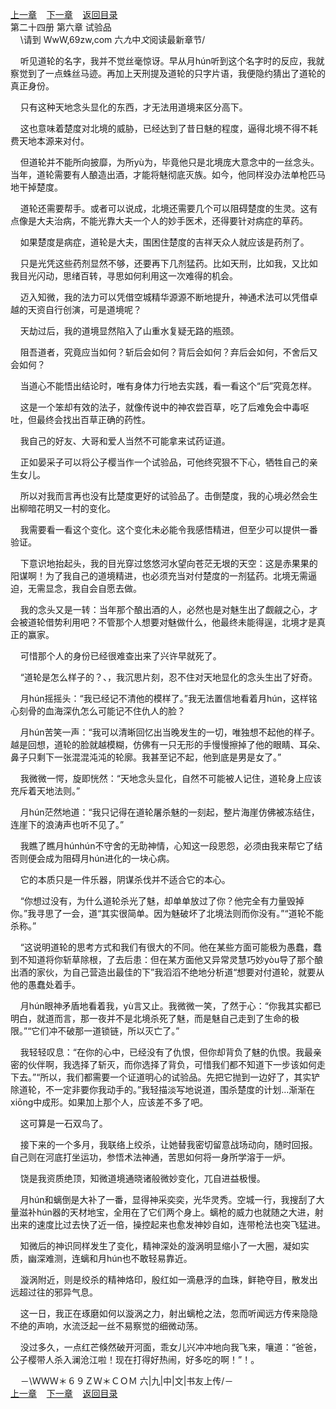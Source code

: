 
[上一章](https://github.com/xiaominghe2014/spider_book/blob/master/book/知北游/第331章.md)&nbsp;&nbsp;&nbsp;&nbsp;[下一章](https://github.com/xiaominghe2014/spider_book/blob/master/book/知北游/第333章.md)&nbsp;&nbsp;&nbsp;&nbsp;[返回目录](https://github.com/xiaominghe2014/spider_book/blob/master/book/知北游/README.md)
<br /> 第二十四册 第六章 试验品<br />
        \请到 WwW,69zw,com 六*九*中*文*阅读最新章节/

    听见道轮的名字，我并不觉丝毫惊讶。早从月hún听到这个名字时的反应，我就察觉到了一点蛛丝马迹。再加上天刑提及道轮的只字片语，我便隐约猜出了道轮的真正身份。

    只有这种天地念头显化的东西，才无法用道境来区分高下。

    这也意味着楚度对北境的威胁，已经达到了昔日魅的程度，逼得北境不得不耗费天地本源来对付。

    但道轮并不能所向披靡，为所yù为，毕竟他只是北境庞大意念中的一丝念头。当年，道轮需要有人酿造出酒，才能将魅彻底灭族。如今，他同样没办法单枪匹马地干掉楚度。

    道轮还需要帮手。或者可以说成，北境还需要几个可以阻碍楚度的生灵。这有点像是大夫治病，不能光靠大夫一个人的妙手医术，还得要针对病症的草药。

    如果楚度是病症，道轮是大夫，围困住楚度的吉祥天众人就应该是药剂了。

    只是光凭这些药剂显然不够，还要再下几剂猛药。比如天刑，比如我，又比如我目光闪动，思绪百转，寻思如何利用这一次难得的机会。

    迈入知微，我的法力可以凭借空城精华源源不断地提升，神通术法可以凭借卓越的天资自行创演，可是道境呢？

    天劫过后，我的道境显然陷入了山重水复疑无路的瓶颈。

    阻吾道者，究竟应当如何？斩后会如何？背后会如何？弃后会如何，不舍后又会如何？

    当道心不能悟出结论时，唯有身体力行地去实践，看一看这个“后”究竟怎样。

    这是一个笨却有效的法子，就像传说中的神农尝百草，吃了后难免会中毒呕吐，但最终会找出百草正确的药性。

    我自己的好友、大哥和爱人当然不可能拿来试药证道。

    正如晏采子可以将公子樱当作一个试验品，可他终究狠不下心，牺牲自己的亲生女儿。

    所以对我而言再也没有比楚度更好的试验品了。击倒楚度，我的心境必然会生出柳暗花明又一村的变化。

    我需要看一看这个变化。这个变化未必能令我感悟精进，但至少可以提供一番验证。

    下意识地抬起头，我的目光穿过悠悠河水望向苍茫无垠的天空：这是赤果果的阳谋啊！为了我自己的道境精进，也必须充当对付楚度的一剂猛药。北境无需逼迫，无需显念，我自会自愿去做。

    我的念头又是一转：当年那个酿出酒的人，必然也是对魅生出了觑觎之心，才会被道轮借势利用吧？不管那个人想要对魅做什么，他最终未能得逞，北境才是真正的赢家。

    可惜那个人的身份已经很难查出来了兴许早就死了。

    “道轮是怎么样子的？、，我沉思片刻，忍不住对天地显化的念头生出了好奇。

    月hún摇摇头：“我已经记不清他的模样了。”我无法置信地看着月hún，这样铭心刻骨的血海深仇怎么可能记不住仇人的脸？

    月hún苦笑一声：“我可以清晰回忆出当晚发生的一切，唯独想不起他的样子。越是回想，道轮的脸就越模糊，仿佛有一只无形的手慢慢擦掉了他的眼睛、耳朵、鼻子只剩下一张混混沌沌的轮廓。我甚至记不起，他到底是男是女了。”

    我微微一愕，旋即恍然：“天地念头显化，自然不可能被人记住，道轮身上应该充斥着天地法则。”

    月hún茫然地道：“我只记得在道轮屠杀魅的一刻起，整片海崖仿佛被冻结住，连崖下的浪涛声也听不见了。”

    我瞧了瞧月húnhún不守舍的无助神情，心知这一段恩怨，必须由我来帮它了结否则便会成为阻碍月hún进化的一块心病。

    它的本质只是一件乐器，阴谋杀伐并不适合它的本心。

    “你想过没有，为什么道轮杀光了魅，却单单放过了你？他完全有力量毁掉你。”我寻思了一会，道“其实很简单。因为魅破坏了北境法则而你没有。”“道轮不能杀称。”

    “这说明道轮的思考方式和我们有很大的不同。他在某些方面可能极为愚蠢，蠢到不知道将你斩草除根，了去后患：但在某方面他又异常灵慧巧妙yòu导了那个酿出酒的家伙，为自己营造出最佳的下”我滔滔不绝地分析道“想要对付道轮，就要从他的愚蠢处着手。

    月hún眼神矛盾地看着我，yù言又止。我微微一笑，了然于心：“你我其实都已明白，就道而言，那一夜并不是北境杀死了魅，而是魅自己走到了生命的极限。”“它们冲不破那一道锁链，所以灭亡了。”

    我轻轻叹息：“在你的心中，已经没有了仇恨，但你却背负了魅的仇恨。我最亲密的伙伴啊，我选择了斩灭，而你选择了背负，可惜我们都不知道下一步该如何走下去。”“所以，我们都需要一个证道明心的试验品。先把它抛到一边好了，其实铲除道轮，不一定非要你我动手的。”我轻描淡写地说道，围杀楚度的计划…渐渐在xiōng中成形。如果加上那个人，应该差不多了吧。

    这可算是一石双鸟了。

    接下来的一个多月，我联络上绞杀，让她替我密切留意战场动向，随时回报。自己则在河底打坐运功，参悟术法神通，苦思如何将一身所学溶于一炉。

    饶是我资质绝顶，知微道境通晓诸般微妙变化，兀自进益极慢。

    月hún和螭倒是大补了一番，显得神采奕奕，光华灵秀。空城一行，我搜刮了大量滋补hún器的天材地宝，全用在了它们两个身上。螭枪的威力也就随之大进，射出来的速度比过去快了近一倍，操控起来也愈发神妙自如，连带枪法也突飞猛进。

    知微后的神识同样发生了变化，精神深处的漩涡明显缩小了一大圈，凝如实质，幽深难测，连螭和月hún也不敢轻易靠近。

    漩涡附近，则是绞杀的精神烙印，殷红如一滴悬浮的血珠，鲜艳夺目，散发出远超过往的邪异气息。

    这一日，我正在琢磨如何以漩涡之力，射出螭枪之法，忽而听闻远方传来隐隐不绝的声响，水流泛起一丝不易察觉的细微动荡。

    没过多久，一点红芒倏然破开河面，乖女儿兴冲冲地向我飞来，嚷道：“爸爸，公子樱带人杀入澜沧江啦！现在打得好热闹，好多吃的啊！”！。

    －\ＷＷＷ＊６９ＺＷ＊ＣＯＭ 六|九|中|文|书友上传/－
  <br />
[上一章](https://github.com/xiaominghe2014/spider_book/blob/master/book/知北游/第331章.md)&nbsp;&nbsp;&nbsp;&nbsp;[下一章](https://github.com/xiaominghe2014/spider_book/blob/master/book/知北游/第333章.md)&nbsp;&nbsp;&nbsp;&nbsp;[返回目录](https://github.com/xiaominghe2014/spider_book/blob/master/book/知北游/README.md)
